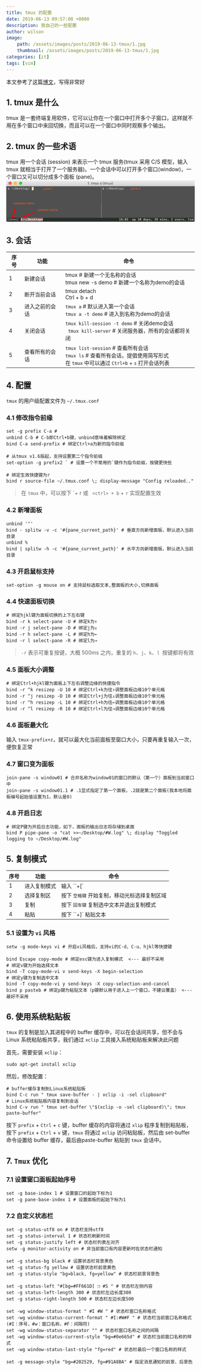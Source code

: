 ```yaml
---
title: tmux 的配置
date: 2019-06-13 09:57:08 +0800
description: 我自己的一些配置
author: wilson
image:
    path: /assets/images/posts/2019-06-13-tmux/1.jpg
    thumbnail: /assets/images/posts/2019-06-13-tmux/1.jpg
categories: [it]
tags: [vim]
---
```


本文参考了这篇[博文](http://louiszhai.github.io/2017/09/30/tmux/)，写得非常好

## 1. tmux 是什么

tmux 是一套终端复用软件，它可以让你在一个窗口中打开多个子窗口，这样就不用在多个窗口中来回切换，而且可以在一个窗口中同时观察多个输出。

## 2. tmux 的一些术语

tmux 用一个会话 (session) 来表示一个 tmux 服务(tmux 采用 C/S 模型，输入 tmux 就相当于打开了一个服务器)。一个会话中可以打开多个窗口(window)，一个窗口又可以切分成多个面板 (pane)。
![tmux01](/assets/images/posts/2019-06-13-tmux/tmux01.png)

## 3. 会话

| 序号 | 功能           | 命令                                                         |
| ---- | -------------- | ------------------------------------------------------------ |
| 1    | 新建会话       | tmux # 新建一个无名称的会话 <br />tmux new -s demo # 新建一个名称为demo的会话 |
| 2    | 断开当前会话   | tmux detach<br />Ctrl + b + d                                |
| 3    | 进入之前的会话 | `tmux a` # 默认进入第一个会话<br />`tmux a -t demo` # 进入到名称为demo的会话 |
| 4    | 关闭会话       | `tmux kill-session -t demo` # 关闭demo会话<br />` tmux kill-server` # 关闭服务器，所有的会话都将关闭 |
| 5    | 查看所有的会话 | `tmux list-session` # 查看所有会话<br /> `tmux ls` # 查看所有会话，提倡使用简写形式<br />在 `tmux` 中可以通过 `Ctrl+b` + `s` 打开会话列表 |

## 4. 配置

`tmux` 的用户级配置文件为 `~/.tmux.conf`

### 4.1 修改指令前缘

```shell
set -g prefix C-a #
unbind C-b # C-b即Ctrl+b键，unbind意味着解除绑定
bind C-a send-prefix # 绑定Ctrl+a为新的指令前缀

# 从tmux v1.6版起，支持设置第二个指令前缀
set-option -g prefix2 ` # 设置一个不常用的`键作为指令前缀，按键更快些

# 绑定生效快捷键为r
bind r source-file ~/.tmux.conf \; display-message "Config reloaded.."
```

> 在 `tmux` 中，可以按下 \`+ r  或 ` <ctrl> + b` + `r` 实现配置生效

### 4.2 新增面板

```shell
unbind '"'
bind - splitw -v -c '#{pane_current_path}' # 垂直方向新增面板，默认进入当前目录
unbind %
bind | splitw -h -c '#{pane_current_path}' # 水平方向新增面板，默认进入当前目录
```

### 4.3 开启鼠标支持

```shell
set-option -g mouse on # 支持鼠标选取文本,整面板的大小,切换面板
```

### 4.4 快速面板切换

```shell
# 绑定hjkl键为面板切换的上下左右键
bind -r k select-pane -U # 绑定k为↑
bind -r j select-pane -D # 绑定j为↓
bind -r h select-pane -L # 绑定h为←
bind -r l select-pane -R # 绑定l为→
```

> `-r` 表示可重复按键，大概 500ms 之内，重复的 `h`、`j`、`k`、`l `按键都将有效

### 4.5 面板大小调整

```shell
# 绑定Ctrl+hjkl键为面板上下左右调整边缘的快捷指令
bind -r ^k resizep -U 10 # 绑定Ctrl+k为往↑调整面板边缘10个单元格
bind -r ^j resizep -D 10 # 绑定Ctrl+j为往↓调整面板边缘10个单元格
bind -r ^h resizep -L 10 # 绑定Ctrl+h为往←调整面板边缘10个单元格
bind -r ^l resizep -R 10 # 绑定Ctrl+l为往→调整面板边缘10个单元格
```

### 4.6 面板最大化

输入 `tmux-prefix+z`，就可以最大化当前面板至窗口大小，只要再重复输入一次，便恢复正常

### 4.7 窗口变为面板

```shell
join-pane -s window01 # 合并名称为window01的窗口的默认（第一个）面板到当前窗口中
join-pane -s window01.1 # .1显式指定了第一个面板，.2就是第二个面板(我本地将面板编号起始值设置为1，默认是0)
```

### 4.8 开启日志

```shell
# 绑定P键为开启日志功能，如下，面板的输出日志将存储到桌面
bind P pipe-pane -o "cat >>~/Desktop/#W.log" \; display "Toggled logging to ~/Desktop/#W.log"
```

## 5. 复制模式

| 序号 | 功能         | 命令                                         |
| ---- | ------------ | -------------------------------------------- |
| 1    | 进入复制模式 | 输入 ``+[`                                   |
| 2    | 选择复制区   | 按下 `空格键` 开始复制，移动光标选择复制区域 |
| 3    | 复制         | 按下 `回车键` 复制选中文本并退出复制模式     |
| 4    | 粘贴         | 按下 ``+]` 粘贴文本                          |

### 5.1 设置为 `vi` 风格

```shell
setw -g mode-keys vi # 开启vi风格后，支持vi的C-d、C-u、hjkl等快捷键

bind Escape copy-mode # 绑定esc键为进入复制模式  <--- 最好不采用
# 绑定v键为开始选择文本
bind -T copy-mode-vi v send-keys -X begin-selection
# 绑定y键为复制选中文本
bind -T copy-mode-vi y send-keys -X copy-selection-and-cancel
bind p pasteb # 绑定p键为粘贴文本（p键默认用于进入上一个窗口，不建议覆盖） <--- 最好不采用
```

## 6. 使用系统粘贴板

`tmux` 的复制是加入其进程中的 buffer 缓存中，可以在会话间共享，但不会与 Linux 系统粘贴板共享，我们通过 `xclip` 工具接入系统粘贴板来解决此问题

首先，需要安装 `xclip`：

```shell
sudo apt-get install xclip
```

然后，修改配置：

```shell
# buffer缓存复制到Linux系统粘贴板
bind C-c run " tmux save-buffer - | xclip -i -sel clipboard"
# Linux系统粘贴板内容复制到会话
bind C-v run " tmux set-buffer \"$(xclip -o -sel clipboard)\"; tmux paste-buffer"
```

按下 `prefix` + `Ctrl` + `c`  键，buffer 缓存的内容将通过 `xlip` 程序复制到粘贴板，按下 `prefix` + `Ctrl` + `v` 键，`tmux` 将通过 `xclip` 访问粘贴板，然后由 set-buffer 命令设置给 buffer 缓存，最后由paste-buffer 粘贴到 `tmux` 会话中。	

## 7. `Tmux` 优化

### 7.1 设置窗口面板起始序号

```shell
set -g base-index 1 # 设置窗口的起始下标为1
set -g pane-base-index 1 # 设置面板的起始下标为1
```

### 7.2 自定义状态栏

```shell
set -g status-utf8 on # 状态栏支持utf8
set -g status-interval 1 # 状态栏刷新时间
set -g status-justify left # 状态栏列表左对齐
setw -g monitor-activity on # 非当前窗口有内容更新时在状态栏通知

set -g status-bg black # 设置状态栏背景黑色
set -g status-fg yellow # 设置状态栏前景黄色
set -g status-style "bg=black, fg=yellow" # 状态栏前景背景色

set -g status-left "#[bg=#FF661D] ❐ #S " # 状态栏左侧内容
set -g status-left-length 300 # 状态栏左边长度300
set -g status-right-length 500 # 状态栏左边长度500

set -wg window-status-format " #I #W " # 状态栏窗口名称格式
set -wg window-status-current-format " #I:#W#F " # 状态栏当前窗口名称格式(#I：序号，#w：窗口名称，#F：间隔符)
set -wg window-status-separator "" # 状态栏窗口名称之间的间隔
set -wg window-status-current-style "bg=#0e665d" # 状态栏当前窗口名称的样式
set -wg window-status-last-style "fg=red" # 状态栏最后一个窗口名称的样式

set -g message-style "bg=#202529, fg=#91A8BA" # 指定消息通知的前景、后景色
```

